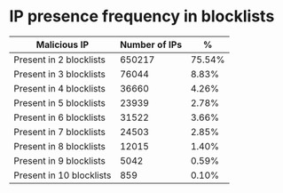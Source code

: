 # IP presence frequency in blocklists
| Malicious IP | Number of IPs | % |
|----|----|----|
| Present in 2 blocklists | 650217 | 75.54% |
| Present in 3 blocklists | 76044 | 8.83% |
| Present in 4 blocklists | 36660 | 4.26% |
| Present in 5 blocklists | 23939 | 2.78% |
| Present in 6 blocklists | 31522 | 3.66% |
| Present in 7 blocklists | 24503 | 2.85% |
| Present in 8 blocklists | 12015 | 1.40% |
| Present in 9 blocklists | 5042 | 0.59% |
| Present in 10 blocklists | 859 | 0.10% |
